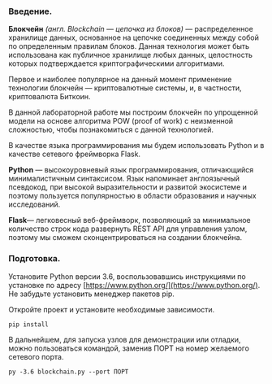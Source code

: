 ### Введение. 

**Блокчейн** _(англ. Blockchain — цепочка из блоков)_ — распределенное хранилище данных, основанное на цепочке соединенных между собой по определенным правилам блоков. Данная технология может быть использована как публичное хранилище любых данных, целостность которых подтверждается криптографическими алгоритмами.

Первое и наиболее популярное на данный момент применение технологии блокчейн — криптовалютные системы, и, в частности, криптовалюта Биткоин.

В данной лабораторной работе мы построим блокчейн по упрощенной модели на основе алгоритма POW (proof of work) с неизменной сложностью, чтобы познакомиться с данной технологией.

В качестве языка программирования мы будем использовать Python и в качестве сетевого фреймворка Flask.

**Python** — высокоуровневый язык программирования, отличающийся минималистичным синтаксисом. Язык напоминает англоязычный псевдокод, при высокой выразительности и развитой экосистеме и поэтому пользуется популярностью в области образования и научных исследований. 

**Flask**— легковесный веб-фреймворк, позволяющий за минимальное количество строк кода развернуть REST API для управления узлом, поэтому мы сможем сконцентрироваться на создании блокчейна.

### Подготовка.

Установите Python версии 3.6, воспользовавшись инструкциями по установке по адресу [https://www.python.org/](https://www.python.org/). Не забудьте установить менеджер пакетов pip.

Откройте проект и установите необходимые зависимости.

```
pip install
```

В дальнейшем, для запуска узлов для демонстрации или отладки, можно пользоваться командой, заменив ПОРТ на номер желаемого сетевого порта.

```
py -3.6 blockchain.py --port ПОРТ
```


